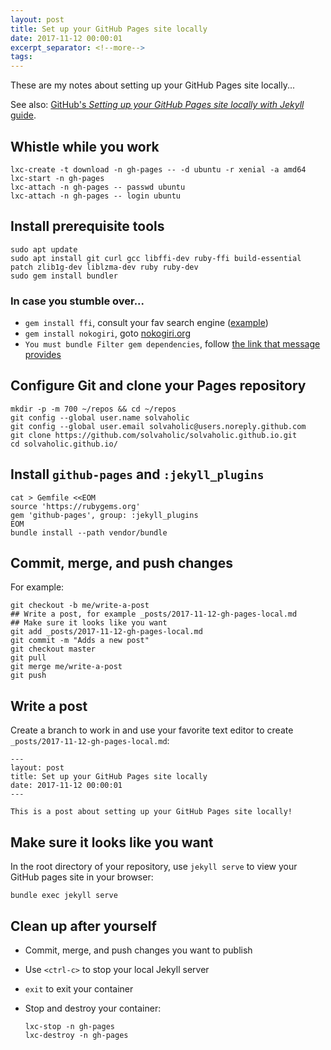 ```yaml
---
layout: post
title: Set up your GitHub Pages site locally
date: 2017-11-12 00:00:01
excerpt_separator: <!--more-->
tags:
---
```


These are my notes about setting up your GitHub Pages site locally...

<!--more-->

See also: [GitHub's _Setting up your GitHub Pages site locally with Jekyll_ guide](https://help.github.com/articles/setting-up-your-github-pages-site-locally-with-jekyll/#platform-linux).

## Whistle while you work

```
lxc-create -t download -n gh-pages -- -d ubuntu -r xenial -a amd64
lxc-start -n gh-pages
lxc-attach -n gh-pages -- passwd ubuntu
lxc-attach -n gh-pages -- login ubuntu
```

## Install prerequisite tools

```
sudo apt update
sudo apt install git curl gcc libffi-dev ruby-ffi build-essential patch zlib1g-dev liblzma-dev ruby ruby-dev
sudo gem install bundler
```

### In case you stumble over...

- `gem install ffi`, consult your fav search engine ([example](https://github.com/bryannielsen/Laravel4-Vagrant/issues/20#issuecomment-24637973))
- `gem install nokogiri`, goto [nokogiri.org](http://www.nokogiri.org/tutorials/installing_nokogiri.html#install_with_included_libraries__recommended_)
- `You must bundle Filter gem dependencies`, follow [the link that message provides](https://github.com/jch/html-pipeline#dependencies)

## Configure Git and clone your Pages repository

```
mkdir -p -m 700 ~/repos && cd ~/repos
git config --global user.name solvaholic
git config --global user.email solvaholic@users.noreply.github.com
git clone https://github.com/solvaholic/solvaholic.github.io.git
cd solvaholic.github.io/
```

## Install `github-pages` and `:jekyll_plugins`

```
cat > Gemfile <<EOM
source 'https://rubygems.org'
gem 'github-pages', group: :jekyll_plugins
EOM
bundle install --path vendor/bundle
```

## Commit, merge, and push changes

For example:

```
git checkout -b me/write-a-post
## Write a post, for example _posts/2017-11-12-gh-pages-local.md
## Make sure it looks like you want
git add _posts/2017-11-12-gh-pages-local.md
git commit -m "Adds a new post"
git checkout master
git pull
git merge me/write-a-post
git push
```

## Write a post

Create a branch to work in and use your favorite text editor to create `_posts/2017-11-12-gh-pages-local.md`:

```
---
layout: post
title: Set up your GitHub Pages site locally
date: 2017-11-12 00:00:01
---

This is a post about setting up your GitHub Pages site locally!
```

## Make sure it looks like you want

In the root directory of your repository, use `jekyll serve` to view your GitHub pages site in your browser:

```
bundle exec jekyll serve
```

## Clean up after yourself

- Commit, merge, and push changes you want to publish
- Use `<ctrl-c>` to stop your local Jekyll server
- `exit` to exit your container
- Stop and destroy your container:

    ```
    lxc-stop -n gh-pages
    lxc-destroy -n gh-pages
    ```
